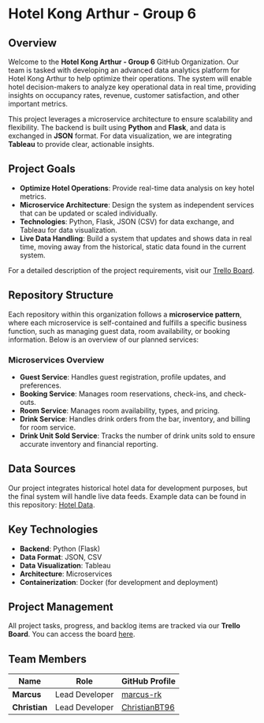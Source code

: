 # Hotel Kong Arthur - Group 6

## Overview

Welcome to the **Hotel Kong Arthur - Group 6** GitHub Organization. Our team is tasked with developing an advanced data analytics platform for Hotel Kong Arthur to help optimize their operations. The system will enable hotel decision-makers to analyze key operational data in real time, providing insights on occupancy rates, revenue, customer satisfaction, and other important metrics.

This project leverages a microservice architecture to ensure scalability and flexibility. The backend is built using **Python** and **Flask**, and data is exchanged in **JSON** format. For data visualization, we are integrating **Tableau** to provide clear, actionable insights.

## Project Goals

- **Optimize Hotel Operations**: Provide real-time data analysis on key hotel metrics.
- **Microservice Architecture**: Design the system as independent services that can be updated or scaled individually.
- **Technologies**: Python, Flask, JSON (CSV) for data exchange, and Tableau for data visualization.
- **Live Data Handling**: Build a system that updates and shows data in real time, moving away from the historical, static data found in the current system.

For a detailed description of the project requirements, visit our [Trello Board](https://trello.com/invite/b/6718aabe0e15a2c0ca0d5252/ATTIb2bb54308eb271203b88bb8a689a499b378BCD22/hotel-kong-arthur-group-6).

## Repository Structure

Each repository within this organization follows a **microservice pattern**, where each microservice is self-contained and fulfills a specific business function, such as managing guest data, room availability, or booking information. Below is an overview of our planned services:

### Microservices Overview

- **Guest Service**: Handles guest registration, profile updates, and preferences.
- **Booking Service**: Manages room reservations, check-ins, and check-outs.
- **Room Service**: Manages room availability, types, and pricing.
- **Drink Service**: Handles drink orders from the bar, inventory, and billing for room service.
- **Drink Unit Sold Service**: Tracks the number of drink units sold to ensure accurate inventory and financial reporting.

## Data Sources

Our project integrates historical hotel data for development purposes, but the final system will handle live data feeds. Example data can be found in this repository: [Hotel Data](https://github.com/ITAKEA/hoteldata).

## Key Technologies

- **Backend**: Python (Flask)
- **Data Format**: JSON, CSV
- **Data Visualization**: Tableau
- **Architecture**: Microservices
- **Containerization**: Docker (for development and deployment)

## Project Management

All project tasks, progress, and backlog items are tracked via our **Trello Board**. You can access the board [here](https://trello.com/invite/b/6718aabe0e15a2c0ca0d5252/ATTIb2bb54308eb271203b88bb8a689a499b378BCD22/hotel-kong-arthur-group-6).

## Team Members

| Name              | Role               | GitHub Profile                               |
|-------------------|--------------------|----------------------------------------------|
| **Marcus**        | Lead Developer      | [marcus-rk](https://github.com/marcus-rk)    |
| **Christian**     | Lead Developer  | [ChristianBT96](https://github.com/ChristianBT96) |
